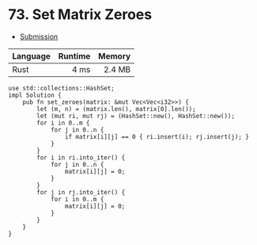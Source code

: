 # 73. Set Matrix Zeroes
- [Submission](https://leetcode.com/submissions/detail/1260325491/)

| Language | Runtime | Memory |
| :-       |       -:|      -:|
| Rust | 4 ms | 2.4 MB |
```
use std::collections::HashSet;
impl Solution {
    pub fn set_zeroes(matrix: &mut Vec<Vec<i32>>) {
        let (m, n) = (matrix.len(), matrix[0].len());
        let (mut ri, mut rj) = (HashSet::new(), HashSet::new());
        for i in 0..m {
            for j in 0..n {
                if matrix[i][j] == 0 { ri.insert(i); rj.insert(j); }
            }
        }
        for i in ri.into_iter() {
            for j in 0..n {
                matrix[i][j] = 0;
            }
        }
        for j in rj.into_iter() {
            for i in 0..m {
                matrix[i][j] = 0;
            }
        }
    }
}
```
